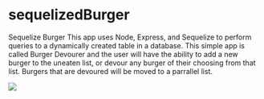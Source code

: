 # sequelizedBurger
Sequelize Burger
This app uses Node, Express, and Sequelize to perform queries to a dynamically created table in a database. This simple app is called Burger Devourer and the user will have the ability to add a new burger to the uneaten list, or devour any burger of their choosing from that list. Burgers that are devoured will be moved to a parrallel list. 

![](burger.gif)